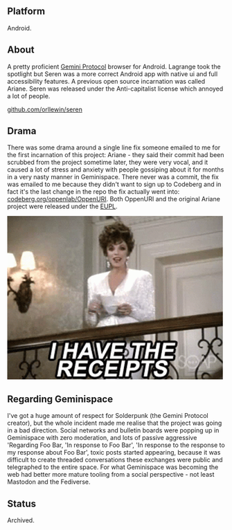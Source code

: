 ## Platform

Android.

## About

A pretty proficient [Gemini Protocol](https://en.wikipedia.org/wiki/Gemini_(protocol)) browser for Android. Lagrange took the spotlight but Seren was a more correct Android app with native ui and full accessibility features. A previous open source incarnation was called Ariane. Seren was released under the Anti-capitalist license which annoyed a lot of people. 

[github.com/orllewin/seren](https://github.com/orllewin/seren)

## Drama

There was some drama around a single line fix someone emailed to me for the first incarnation of this project: Ariane - they said their commit had been scrubbed from the project sometime later, they were very vocal, and it caused a lot of stress and anxiety with people gossiping about it for months in a very nasty manner in Geminispace. There never was a commit, the fix was emailed to me because they didn't want to sign up to Codeberg and in fact it's the last change in the repo the fix actually went into: [codeberg.org/oppenlab/OppenURI](https://codeberg.org/oppenlab/OppenURI). Both OppenURI and the original Ariane project were released under the [EUPL](https://commission.europa.eu/content/european-union-public-licence_en).

![receipts-i-have-the-receipts](images/receipts-i-have-the-receipts.gif)

## Regarding Geminispace

I've got a huge amount of respect for Solderpunk (the Gemini Protocol creator), but the whole incident made me realise that the project was going in a bad direction. Social networks and bulletin boards were popping up in Geminispace with zero moderation, and lots of passive aggressive 'Regarding Foo Bar, 'In response to Foo Bar', 'In response to the response to my response about Foo Bar', toxic posts started appearing, because it was difficult to create threaded conversations these exchanges were public and telegraphed to the entire space. For what Geminispace was becoming the web had better more mature tooling from a social perspective - not least Mastodon and the Fediverse.

## Status

Archived.